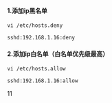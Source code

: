 #### 1.添加ip黑名单

```
vi /etc/hosts.deny

sshd:192.168.1.16:deny
```



#### 2.添加ip白名单（白名单优先级最高）

```
vi /etc/hosts.allow

sshd:192.168.1.16:allow
```







11